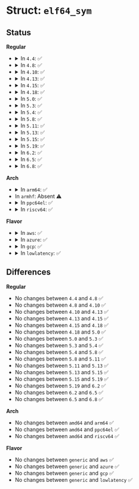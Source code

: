 # Struct: <code>elf64_sym</code>

## Status
<b>Regular</b>
<ul>
<li>
<details>
<summary>In <code>4.4</code>: ✅</summary>

```c
struct elf64_sym {
    Elf64_Word st_name;
    unsigned char st_info;
    unsigned char st_other;
    Elf64_Half st_shndx;
    Elf64_Addr st_value;
    Elf64_Xword st_size;
};
```
</details>
</li>
<li>
<details>
<summary>In <code>4.8</code>: ✅</summary>

```c
struct elf64_sym {
    Elf64_Word st_name;
    unsigned char st_info;
    unsigned char st_other;
    Elf64_Half st_shndx;
    Elf64_Addr st_value;
    Elf64_Xword st_size;
};
```
</details>
</li>
<li>
<details>
<summary>In <code>4.10</code>: ✅</summary>

```c
struct elf64_sym {
    Elf64_Word st_name;
    unsigned char st_info;
    unsigned char st_other;
    Elf64_Half st_shndx;
    Elf64_Addr st_value;
    Elf64_Xword st_size;
};
```
</details>
</li>
<li>
<details>
<summary>In <code>4.13</code>: ✅</summary>

```c
struct elf64_sym {
    Elf64_Word st_name;
    unsigned char st_info;
    unsigned char st_other;
    Elf64_Half st_shndx;
    Elf64_Addr st_value;
    Elf64_Xword st_size;
};
```
</details>
</li>
<li>
<details>
<summary>In <code>4.15</code>: ✅</summary>

```c
struct elf64_sym {
    Elf64_Word st_name;
    unsigned char st_info;
    unsigned char st_other;
    Elf64_Half st_shndx;
    Elf64_Addr st_value;
    Elf64_Xword st_size;
};
```
</details>
</li>
<li>
<details>
<summary>In <code>4.18</code>: ✅</summary>

```c
struct elf64_sym {
    Elf64_Word st_name;
    unsigned char st_info;
    unsigned char st_other;
    Elf64_Half st_shndx;
    Elf64_Addr st_value;
    Elf64_Xword st_size;
};
```
</details>
</li>
<li>
<details>
<summary>In <code>5.0</code>: ✅</summary>

```c
struct elf64_sym {
    Elf64_Word st_name;
    unsigned char st_info;
    unsigned char st_other;
    Elf64_Half st_shndx;
    Elf64_Addr st_value;
    Elf64_Xword st_size;
};
```
</details>
</li>
<li>
<details>
<summary>In <code>5.3</code>: ✅</summary>

```c
struct elf64_sym {
    Elf64_Word st_name;
    unsigned char st_info;
    unsigned char st_other;
    Elf64_Half st_shndx;
    Elf64_Addr st_value;
    Elf64_Xword st_size;
};
```
</details>
</li>
<li>
<details>
<summary>In <code>5.4</code>: ✅</summary>

```c
struct elf64_sym {
    Elf64_Word st_name;
    unsigned char st_info;
    unsigned char st_other;
    Elf64_Half st_shndx;
    Elf64_Addr st_value;
    Elf64_Xword st_size;
};
```
</details>
</li>
<li>
<details>
<summary>In <code>5.8</code>: ✅</summary>

```c
struct elf64_sym {
    Elf64_Word st_name;
    unsigned char st_info;
    unsigned char st_other;
    Elf64_Half st_shndx;
    Elf64_Addr st_value;
    Elf64_Xword st_size;
};
```
</details>
</li>
<li>
<details>
<summary>In <code>5.11</code>: ✅</summary>

```c
struct elf64_sym {
    Elf64_Word st_name;
    unsigned char st_info;
    unsigned char st_other;
    Elf64_Half st_shndx;
    Elf64_Addr st_value;
    Elf64_Xword st_size;
};
```
</details>
</li>
<li>
<details>
<summary>In <code>5.13</code>: ✅</summary>

```c
struct elf64_sym {
    Elf64_Word st_name;
    unsigned char st_info;
    unsigned char st_other;
    Elf64_Half st_shndx;
    Elf64_Addr st_value;
    Elf64_Xword st_size;
};
```
</details>
</li>
<li>
<details>
<summary>In <code>5.15</code>: ✅</summary>

```c
struct elf64_sym {
    Elf64_Word st_name;
    unsigned char st_info;
    unsigned char st_other;
    Elf64_Half st_shndx;
    Elf64_Addr st_value;
    Elf64_Xword st_size;
};
```
</details>
</li>
<li>
<details>
<summary>In <code>5.19</code>: ✅</summary>

```c
struct elf64_sym {
    Elf64_Word st_name;
    unsigned char st_info;
    unsigned char st_other;
    Elf64_Half st_shndx;
    Elf64_Addr st_value;
    Elf64_Xword st_size;
};
```
</details>
</li>
<li>
<details>
<summary>In <code>6.2</code>: ✅</summary>

```c
struct elf64_sym {
    Elf64_Word st_name;
    unsigned char st_info;
    unsigned char st_other;
    Elf64_Half st_shndx;
    Elf64_Addr st_value;
    Elf64_Xword st_size;
};
```
</details>
</li>
<li>
<details>
<summary>In <code>6.5</code>: ✅</summary>

```c
struct elf64_sym {
    Elf64_Word st_name;
    unsigned char st_info;
    unsigned char st_other;
    Elf64_Half st_shndx;
    Elf64_Addr st_value;
    Elf64_Xword st_size;
};
```
</details>
</li>
<li>
<details>
<summary>In <code>6.8</code>: ✅</summary>

```c
struct elf64_sym {
    Elf64_Word st_name;
    unsigned char st_info;
    unsigned char st_other;
    Elf64_Half st_shndx;
    Elf64_Addr st_value;
    Elf64_Xword st_size;
};
```
</details>
</li>
</ul>
<b>Arch</b>
<ul>
<li>
<details>
<summary>In <code>arm64</code>: ✅</summary>

```c
struct elf64_sym {
    Elf64_Word st_name;
    unsigned char st_info;
    unsigned char st_other;
    Elf64_Half st_shndx;
    Elf64_Addr st_value;
    Elf64_Xword st_size;
};
```
</details>
</li>
<li>
In <code>armhf</code>: Absent ⚠️
</li>
<li>
<details>
<summary>In <code>ppc64el</code>: ✅</summary>

```c
struct elf64_sym {
    Elf64_Word st_name;
    unsigned char st_info;
    unsigned char st_other;
    Elf64_Half st_shndx;
    Elf64_Addr st_value;
    Elf64_Xword st_size;
};
```
</details>
</li>
<li>
<details>
<summary>In <code>riscv64</code>: ✅</summary>

```c
struct elf64_sym {
    Elf64_Word st_name;
    unsigned char st_info;
    unsigned char st_other;
    Elf64_Half st_shndx;
    Elf64_Addr st_value;
    Elf64_Xword st_size;
};
```
</details>
</li>
</ul>
<b>Flavor</b>
<ul>
<li>
<details>
<summary>In <code>aws</code>: ✅</summary>

```c
struct elf64_sym {
    Elf64_Word st_name;
    unsigned char st_info;
    unsigned char st_other;
    Elf64_Half st_shndx;
    Elf64_Addr st_value;
    Elf64_Xword st_size;
};
```
</details>
</li>
<li>
<details>
<summary>In <code>azure</code>: ✅</summary>

```c
struct elf64_sym {
    Elf64_Word st_name;
    unsigned char st_info;
    unsigned char st_other;
    Elf64_Half st_shndx;
    Elf64_Addr st_value;
    Elf64_Xword st_size;
};
```
</details>
</li>
<li>
<details>
<summary>In <code>gcp</code>: ✅</summary>

```c
struct elf64_sym {
    Elf64_Word st_name;
    unsigned char st_info;
    unsigned char st_other;
    Elf64_Half st_shndx;
    Elf64_Addr st_value;
    Elf64_Xword st_size;
};
```
</details>
</li>
<li>
<details>
<summary>In <code>lowlatency</code>: ✅</summary>

```c
struct elf64_sym {
    Elf64_Word st_name;
    unsigned char st_info;
    unsigned char st_other;
    Elf64_Half st_shndx;
    Elf64_Addr st_value;
    Elf64_Xword st_size;
};
```
</details>
</li>
</ul>

## Differences
<b>Regular</b>
<ul>
<li>
No changes between <code>4.4</code> and <code>4.8</code> ✅
</li>
<li>
No changes between <code>4.8</code> and <code>4.10</code> ✅
</li>
<li>
No changes between <code>4.10</code> and <code>4.13</code> ✅
</li>
<li>
No changes between <code>4.13</code> and <code>4.15</code> ✅
</li>
<li>
No changes between <code>4.15</code> and <code>4.18</code> ✅
</li>
<li>
No changes between <code>4.18</code> and <code>5.0</code> ✅
</li>
<li>
No changes between <code>5.0</code> and <code>5.3</code> ✅
</li>
<li>
No changes between <code>5.3</code> and <code>5.4</code> ✅
</li>
<li>
No changes between <code>5.4</code> and <code>5.8</code> ✅
</li>
<li>
No changes between <code>5.8</code> and <code>5.11</code> ✅
</li>
<li>
No changes between <code>5.11</code> and <code>5.13</code> ✅
</li>
<li>
No changes between <code>5.13</code> and <code>5.15</code> ✅
</li>
<li>
No changes between <code>5.15</code> and <code>5.19</code> ✅
</li>
<li>
No changes between <code>5.19</code> and <code>6.2</code> ✅
</li>
<li>
No changes between <code>6.2</code> and <code>6.5</code> ✅
</li>
<li>
No changes between <code>6.5</code> and <code>6.8</code> ✅
</li>
</ul>
<b>Arch</b>
<ul>
<li>
No changes between <code>amd64</code> and <code>arm64</code> ✅
</li>
<li>
No changes between <code>amd64</code> and <code>ppc64el</code> ✅
</li>
<li>
No changes between <code>amd64</code> and <code>riscv64</code> ✅
</li>
</ul>
<b>Flavor</b>
<ul>
<li>
No changes between <code>generic</code> and <code>aws</code> ✅
</li>
<li>
No changes between <code>generic</code> and <code>azure</code> ✅
</li>
<li>
No changes between <code>generic</code> and <code>gcp</code> ✅
</li>
<li>
No changes between <code>generic</code> and <code>lowlatency</code> ✅
</li>
</ul>
